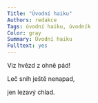 ```yaml
---
Title: "Úvodní haiku"
Authors: redakce
Tags: úvodní haiku, úvodník
Color: gray
Summary: Úvodní haiku
Fulltext: yes
---
```

Viz hvězd z ohně pád!

Leč sníh ještě nenapad,

jen lezavý chlad.
